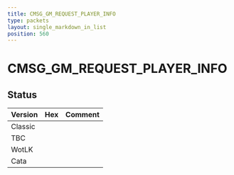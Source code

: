 ```yaml
---
title: CMSG_GM_REQUEST_PLAYER_INFO
type: packets
layout: single_markdown_in_list
position: 560
---
```


# CMSG_GM_REQUEST_PLAYER_INFO

## Status

Version | Hex | Comment
---------- | ---------- | ---------- 
Classic |  |  
TBC |  |  
WotLK |  |  
Cata |  |  
